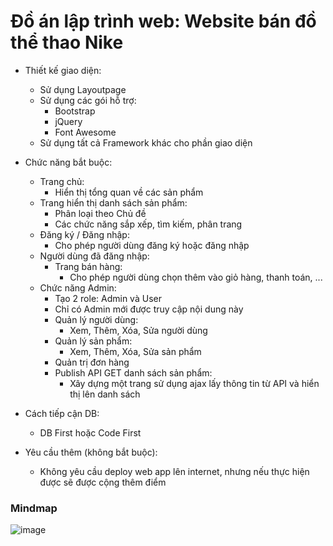 # Đồ án lập trình web: Website bán đồ thể thao Nike
- Thiết kế giao diện:
  - Sử dụng Layoutpage
  - Sử dụng các gói hỗ trợ:
    - Bootstrap
    - jQuery
    - Font Awesome
  - Sử dụng tất cả Framework khác cho phần giao diện

- Chức năng bắt buộc:
  - Trang chủ:
    - Hiển thị tổng quan về các sản phẩm
  - Trang hiển thị danh sách sản phẩm:
    - Phân loại theo Chủ đề
    - Các chức năng sắp xếp, tìm kiếm, phân trang
  - Đăng ký / Đăng nhập:
    - Cho phép người dùng đăng ký hoặc đăng nhập
  - Người dùng đã đăng nhập:
    - Trang bán hàng:
      - Cho phép người dùng chọn thêm vào giỏ hàng, thanh toán, ...
  - Chức năng Admin:
    - Tạo 2 role: Admin và User
    - Chỉ có Admin mới được truy cập nội dung này
    - Quản lý người dùng:
      - Xem, Thêm, Xóa, Sửa người dùng
    - Quản lý sản phẩm:
      - Xem, Thêm, Xóa, Sửa sản phẩm
    - Quản trị đơn hàng
    - Publish API GET danh sách sản phẩm:
      - Xây dựng một trang sử dụng ajax lấy thông tin từ API và hiển thị lên danh sách

- Cách tiếp cận DB:
  - DB First hoặc Code First

- Yêu cầu thêm (không bắt buộc):
  - Không yêu cầu deploy web app lên internet, nhưng nếu thực hiện được sẽ được cộng thêm điểm
### Mindmap
![image](https://github.com/hyans221/DoAn_WebBanDoTheThaoNike/assets/89960460/7d191bc6-5bc9-4bb4-afbb-6bc3ff975d7b)

